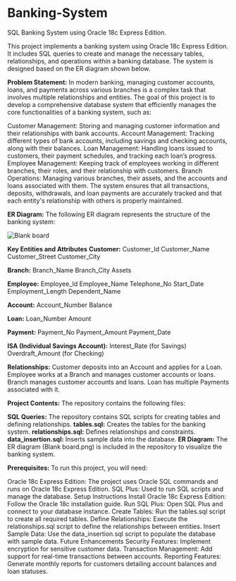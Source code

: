 # Banking-System
SQL Banking System using Oracle 18c Express Edition.

This project implements a banking system using Oracle 18c Express Edition. It includes SQL queries to create and manage the necessary tables, relationships, and operations within a banking database. The system is designed based on the ER diagram shown below.

**Problem Statement:**
In modern banking, managing customer accounts, loans, and payments across various branches is a complex task that involves multiple relationships and entities. The goal of this project is to develop a comprehensive database system that efficiently manages the core functionalities of a banking system, such as:

Customer Management: Storing and managing customer information and their relationships with bank accounts.
Account Management: Tracking different types of bank accounts, including savings and checking accounts, along with their balances.
Loan Management: Handling loans issued to customers, their payment schedules, and tracking each loan’s progress.
Employee Management: Keeping track of employees working in different branches, their roles, and their relationship with customers.
Branch Operations: Managing various branches, their assets, and the accounts and loans associated with them.
The system ensures that all transactions, deposits, withdrawals, and loan payments are accurately tracked and that each entity's relationship with others is properly maintained.

**ER Diagram:**
The following ER diagram represents the structure of the banking system:

![Blank board](https://github.com/user-attachments/assets/5029a356-643a-4b8c-bfbd-ee9e3193f55b)


**Key Entities and Attributes**
**Customer:**
Customer_Id
Customer_Name
Customer_Street
Customer_City 

**Branch:**
Branch_Name
Branch_City
Assets

**Employee:**
Employee_Id
Employee_Name
Telephone_No
Start_Date
Employment_Length
Dependent_Name

**Account:**
Account_Number
Balance

**Loan:**
Loan_Number
Amount

**Payment:**
Payment_No
Payment_Amount
Payment_Date

**ISA (Individual Savings Account):**
Interest_Rate (for Savings)
Overdraft_Amount (for Checking)

**Relationships:**
Customer deposits into an Account and applies for a Loan.
Employee works at a Branch and manages customer accounts or loans.
Branch manages customer accounts and loans.
Loan has multiple Payments associated with it.

**Project Contents:**
The repository contains the following files:

 **SQL Queries:**
  The repository contains SQL scripts for creating tables and defining relationships.
  **tables.sql:** Creates the tables for the banking system.
  **relationships.sql:** Defines relationships and constraints.
  **data_insertion.sql:** Inserts sample data into the database.
  **ER Diagram:** The ER diagram (Blank board.png) is included in the repository to visualize the banking system.
  

**Prerequisites:**
 To run this project, you will need:

Oracle 18c Express Edition: The project uses Oracle SQL commands and runs on Oracle 18c Express Edition.
SQL Plus: Used to run SQL scripts and manage the database.
Setup Instructions
Install Oracle 18c Express Edition: Follow the Oracle 18c installation guide.
Run SQL Plus: Open SQL Plus and connect to your database instance.
Create Tables: Run the tables.sql script to create all required tables.
Define Relationships: Execute the relationships.sql script to define the relationships between entities.
Insert Sample Data: Use the data_insertion.sql script to populate the database with sample data.
Future Enhancements
Security Features: Implement encryption for sensitive customer data.
Transaction Management: Add support for real-time transactions between accounts.
Reporting Features: Generate monthly reports for customers detailing account balances and loan statuses.
